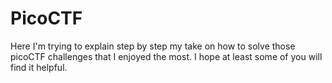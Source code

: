 # PicoCTF

Here I'm trying to explain step by step my take on how to solve those picoCTF challenges that I enjoyed the most. I hope at least some of you will find it helpful.
